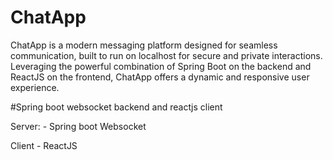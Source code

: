 # ChatApp
ChatApp is a modern messaging platform designed for seamless communication, built to run on localhost for secure and private interactions. Leveraging the powerful combination of Spring Boot on the backend and ReactJS on the frontend, ChatApp offers a dynamic and responsive user experience.

#Spring boot websocket backend and reactjs client



Server: - Spring boot Websocket

Client - ReactJS
